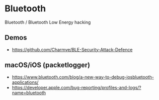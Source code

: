 # Bluetooth
Bluetooth / Bluetooth Low Energy hacking

## Demos
* https://github.com/Charmve/BLE-Security-Attack-Defence

## macOS/iOS (packetlogger)
* https://www.bluetooth.com/blog/a-new-way-to-debug-iosbluetooth-applications/
* https://developer.apple.com/bug-reporting/profiles-and-logs/?name=bluetooth


